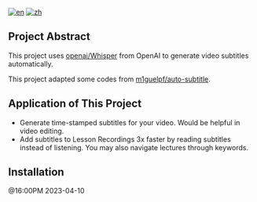 [![en](https://img.shields.io/badge/lang-en-red.svg)](https://github.com/madeyexz/whisper_subtitle/blob/main/README.md)
[![zh](https://img.shields.io/badge/lang-zh-blue.svg)](https://github.com/madeyexz/whisper_subtitle/blob/main/README.zh.md)


## Project Abstract

This project uses [openai/Whisper](https://github.com/openai/whisper) from OpenAI to generate video subtitles automatically. 

This project adapted some codes from [m1guelpf/auto-subtitle](https://github.com/m1guelpf/auto-subtitle).

## Application of This Project
- Generate time-stamped subtitles for your video. Would be helpful in video editing.
- Add subtitles to Lesson Recordings 3x faster by reading subtitles instead of listening. You may also navigate lectures through keywords.
## Installation







@16:00PM 2023-04-10

